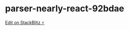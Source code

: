 # parser-nearly-react-92bdae

[Edit on StackBlitz ⚡️](https://stackblitz.com/edit/parser-nearly-react-92bdae)